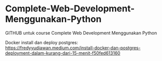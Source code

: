 # Complete-Web-Development-Menggunakan-Python
GITHUB untuk course Complete Web Development Menggunakan Python

Docker install dan deploy postgres:  
	https://fredyyudiawan.medium.com/install-docker-dan-postgres-deployment-dalam-kurang-dari-15-menit-f50fed613160
